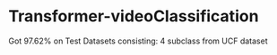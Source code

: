 # Transformer-videoClassification
Got 97.62%  on Test Datasets consisting: 4 subclass from UCF dataset

